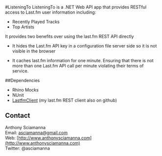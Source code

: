 #ListeningTo
ListeningTo is a .NET Web API app that provides RESTful access to Last.fm user information including:

- Recently Played Tracks
- Top Artists 

It provides two benefits over using the last.fm REST API directly


- It hides the Last.fm API key in a configuration file server side so it is not visible in the browser

- It caches last.fm information for one minute. Ensuring that there is not more than one Last.fm API call per minute violating their terms of service.

##Dependencies
-	Rhino Mocks
-	NUnit
-	[LastfmClient](http://www.github.com/asciamanna/LastfmClient "LastfmClient") (my last.fm REST client also on github)

## Contact
Anthony Sciamanna  
Email: asciamanna@gmail.com  
Web: [http://www.anthonysciamanna.com](http://www.anthonysciamanna.com)  
Twitter: @asciamanna
